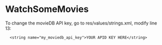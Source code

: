 # WatchSomeMovies

To change the movieDB API key, go to res/values/strings.xml, modify line 13:

      <string name="my_moviedb_api_key">YOUR APID KEY HERE</string>
